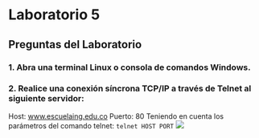 # Laboratorio 5
## Preguntas del Laboratorio
### 1. Abra una terminal Linux o consola de comandos Windows.
### 2. Realice una conexión síncrona TCP/IP a través de Telnet al siguiente servidor:
Host: www.escuelaing.edu.co
Puerto: 80
Teniendo en cuenta los parámetros del comando telnet:
```telnet HOST PORT```
<img  src="https://github.com/JuanMunozD/CVDS5/blob/master/Im%C3%A1genes/TelnetHostYPuerto.PNG">
